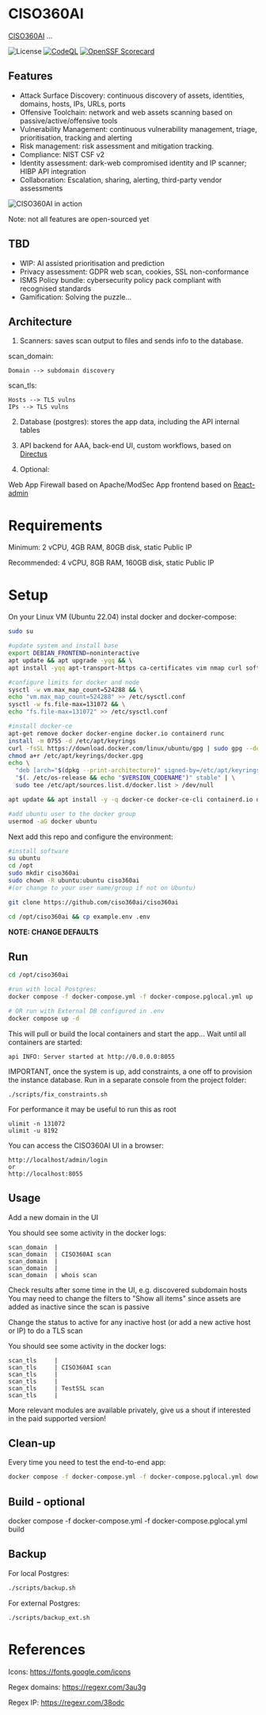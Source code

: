 # CISO360AI

[CISO360AI](https://ciso360.ai/) ... 

![License](https://img.shields.io/github/license/ciso360ai/ciso360ai?link=https%3A%2F%2Fgithub.com%2Fciso360ai%2Fciso360ai%2F%3Ftab%3DApache-2.0-1-ov-file%23readme)
[![CodeQL](https://github.com/ciso360ai/ciso360ai/actions/workflows/codeql.yml/badge.svg)](https://github.com/ciso360ai/ciso360ai/actions/workflows/codeql.yml)
[![OpenSSF Scorecard](https://api.scorecard.dev/projects/github.com/ciso360ai/ciso360ai/badge)](https://scorecard.dev/viewer/?uri=github.com/ciso360ai/ciso360ai)

## Features
 * Attack Surface Discovery: continuous discovery of assets, identities, domains, hosts, IPs, URLs, ports
 * Offensive Toolchain: network and web assets scanning based on passive/active/offensive tools
 * Vulnerability Management: continuous vulnerability management, triage, prioritisation, tracking and alerting
 * Risk management: risk assessment and mitigation tracking. 
 * Compliance: NIST CSF v2
 * Identity assessment: dark-web compromised identity and IP scanner; HIBP API integration
 * Collaboration: Escalation, sharing, alerting, third-party vendor assessments

![CISO360AI in action](./api/uploads/ciso360ai_slide.gif)

Note: not all features are open-sourced yet

## TBD
 * WIP: AI assisted prioritisation and prediction
 * Privacy assessment: GDPR web scan, cookies, SSL non-conformance
 * ISMS Policy bundle: cybersecurity policy pack compliant with recognised standards
 * Gamification: Solving the puzzle...

## Architecture
1. Scanners: saves scan output to files and sends info to the database.

scan_domain:

    Domain --> subdomain discovery

scan_tls:

    Hosts --> TLS vulns
    IPs --> TLS vulns

2. Database (postgres): stores the app data, including the API internal tables

3. API backend for AAA, back-end UI, custom workflows, based on [Directus](https://github.com/directus/directus)

4. Optional: 

Web App Firewall based on Apache/ModSec
App frontend based on [React-admin](https://marmelab.com/react-admin/)


# Requirements

Minimum: 2 vCPU, 4GB RAM, 80GB disk, static Public IP 

Recommended: 4 vCPU, 8GB RAM, 160GB disk, static Public IP 

# Setup

On your Linux VM (Ubuntu 22.04) instal docker and docker-compose:

```bash
sudo su

#update system and install base
export DEBIAN_FRONTEND=noninteractive
apt update && apt upgrade -yqq && \
apt install -yqq apt-transport-https ca-certificates vim nmap curl software-properties-common git

#configure limits for docker and node
sysctl -w vm.max_map_count=524288 && \
echo "vm.max_map_count=524288" >> /etc/sysctl.conf
sysctl -w fs.file-max=131072 && \
echo "fs.file-max=131072" >> /etc/sysctl.conf

#install docker-ce
apt-get remove docker docker-engine docker.io containerd runc
install -m 0755 -d /etc/apt/keyrings
curl -fsSL https://download.docker.com/linux/ubuntu/gpg | sudo gpg --dearmor -o /etc/apt/keyrings/docker.gpg
chmod a+r /etc/apt/keyrings/docker.gpg
echo \
  "deb [arch="$(dpkg --print-architecture)" signed-by=/etc/apt/keyrings/docker.gpg] https://download.docker.com/linux/ubuntu \
  "$(. /etc/os-release && echo "$VERSION_CODENAME")" stable" | \
  sudo tee /etc/apt/sources.list.d/docker.list > /dev/null

apt update && apt install -y -q docker-ce docker-ce-cli containerd.io docker-buildx-plugin docker-compose-plugin

#add ubuntu user to the docker group
usermod -aG docker ubuntu

```

Next add this repo and configure the environment:

```bash
#install software
su ubuntu
cd /opt
sudo mkdir ciso360ai
sudo chown -R ubuntu:ubuntu ciso360ai
#(or change to your user name/group if not on Ubuntu)

git clone https://github.com/ciso360ai/ciso360ai

cd /opt/ciso360ai && cp example.env .env
```

**NOTE: CHANGE DEFAULTS**

## Run
```bash
cd /opt/ciso360ai

#run with local Postgres:
docker compose -f docker-compose.yml -f docker-compose.pglocal.yml up

# OR run with External DB configured in .env
docker compose up -d
```

This will pull or build the local containers and start the app...
Wait until all containers are started:
```
api INFO: Server started at http://0.0.0.0:8055
```
IMPORTANT, once the system is up, add constraints, a one off to provision the instance database. 
Run in a separate console from the project folder:
```
./scripts/fix_constraints.sh
```


For performance it may be useful to run this as root
```
ulimit -n 131072
ulimit -u 8192
```

You can access the CISO360AI UI in a browser: 
```
http://localhost/admin/login
or
http://localhost:8055
```

## Usage
Add a new domain in the UI

You should see some activity in the docker logs:
```
scan_domain  | 
scan_domain  | CISO360AI scan
scan_domain  | 
scan_domain  | 
scan_domain  | whois scan
```

Check results after some time in the UI, e.g. discovered subdomain hosts
You may need to change the filters to "Show all items" since assets are added as inactive since the scan is passive

Change the status to active for any inactive host (or add a new active host or IP) to do a TLS scan

You should see some activity in the docker logs:
```
scan_tls     | 
scan_tls     | CISO360AI scan
scan_tls     | 
scan_tls     | 
scan_tls     | TestSSL scan
scan_tls     | 
```

More relevant modules are available privately, give us a shout if interested in the paid supported version!

## Clean-up
Every time you need to test the end-to-end app:
```bash
docker compose -f docker-compose.yml -f docker-compose.pglocal.yml down -v
```

## Build - optional

docker compose -f docker-compose.yml -f docker-compose.pglocal.yml build

## Backup

For local Postgres:
```bash
./scripts/backup.sh
```

For external Postgres:
```bash
./scripts/backup_ext.sh
```

# References
Icons:
https://fonts.google.com/icons

Regex domains:
https://regexr.com/3au3g

Regex IP:
https://regexr.com/38odc
